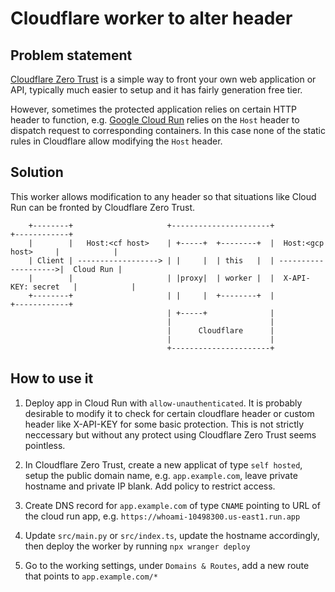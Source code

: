 # Cloudflare worker to alter header

## Problem statement
[Cloudflare Zero Trust](https://developers.cloudflare.com/cloudflare-one/) is a simple way to front your own web application or API, typically much easier to setup and it has fairly generation free tier.

However, sometimes the protected application relies on certain HTTP header to function, e.g. [Google Cloud Run](https://cloud.google.com/run?hl=en#build-apps-or-websites-quickly-on-a-fully-managed-platform) relies on the  ```Host``` header to dispatch request to corresponding containers. In this case none of the static rules in Cloudflare allow modifying the ```Host``` header.

## Solution
This worker allows modification to any header so that situations like Cloud Run can be fronted by Cloudflare Zero Trust.

```text
    +--------+                     +----------------------+                      +------------+
    |        |   Host:<cf host>    | +-----+  +--------+  |  Host:<gcp host>     |            |
    | Client | ------------------> | |     |  | this   |  | -------------------->|  Cloud Run |
    |        |                     | |proxy|  | worker |  |  X-API-KEY: secret   |            |
    +--------+                     | |     |  +--------+  |                      +------------+
                                   | +-----+              |
                                   |                      |
                                   |      Cloudflare      |
                                   |                      |
                                   +----------------------+
```

## How to use it
1. Deploy app in Cloud Run with ```allow-unauthenticated```. It is probably desirable to modify it to check for certain cloudflare header or custom header like X-API-KEY for some basic protection. This is not strictly neccessary but without any protect using Cloudflare Zero Trust seems pointless.

2. In Cloudflare Zero Trust, create a new applicat of type ```self hosted```, setup the public domain name, e.g. ```app.example.com```, leave private hostname and private IP blank. Add policy to restrict access.

3. Create DNS record for ```app.example.com``` of type ```CNAME``` pointing to URL of the cloud run app, e.g. ```https://whoami-10498300.us-east1.run.app```

4. Update ```src/main.py``` or ```src/index.ts```, update the hostname accordingly, then deploy the worker by running ```npx wranger deploy```

5. Go to the working settings, under ```Domains & Routes```, add a new route that points to ```app.example.com/*```


